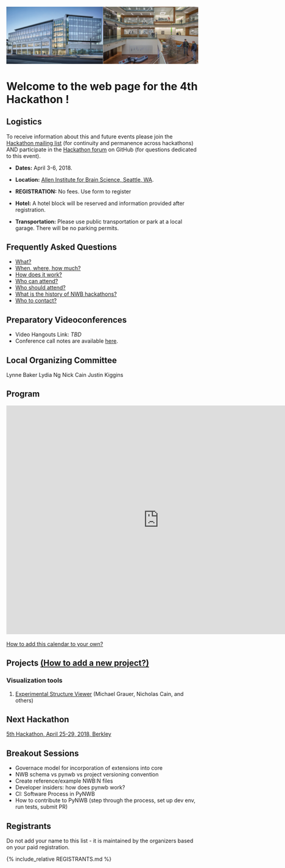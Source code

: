 <a href="http://www.alleninstitute.org/"><img alt="Allen Institute for Brain Science" src="AllenInstitute.png"></a>

# Welcome to the web page for the 4th Hackathon !

## Logistics

To receive information about this and future events please join the [Hackathon mailing list](https://groups.google.com/forum/#!forum/nwb_hackathon_announcements) (for continuity and permanence across hackathons) AND participate in the [Hackathon forum](https://github.com/orgs/NeurodataWithoutBorders/teams/hck04/discussions) on GitHub (for questions dedicated to this event).

- **Dates:** April 3-6, 2018.
- **Location:** [Allen Institute for Brain Science, Seattle, WA](https://www.google.com/maps/place/Allen+Institute/@47.6251853,-122.3412859,17z/data=!3m1!4b1!4m5!3m4!1s0x5490150705cb5703:0x499c58d72a7bcf9!8m2!3d47.6251817!4d-122.3390919).

- **REGISTRATION:** No fees. Use form to register

- **Hotel:** A hotel block will be reserved and information provided after registration.

- **Transportation:** Please use public transportation or park at a local garage. There will be no parking permits.

## Frequently Asked Questions

* [What?](../README.md#what)
* [When, where, how much?](../README.md#when-where-how-much)
* [How does it work?](../README.md#how-does-it-work)
* [Who can attend?](../README.md#who-can-attend)
* [Who should attend?](../README.md#who-should-attend)
* [What is the history of NWB hackathons?](../README.md#what-is-the-history-of-nwb-hackathons)
* [Who to contact?](../README.md#who-to-contact)

## Preparatory Videoconferences

- Video Hangouts Link: *TBD*
- Conference call notes are available [here](PreparatoryMeetingsNotes.md).

## Local Organizing Committee

Lynne Baker
Lydia Ng
Nick Cain
Justin Kiggins

## Program

<iframe src="https://calendar.google.com/calendar/embed?src=kitware.com_ahhdp7hjcota17juvara05luc4%40group.calendar.google.com&ctz=America%2FSeattle&dates=20180403%2F20180406&hours=0800%2F2000&mode=WEEK" style="border: 0" width="800" height="600" frameborder="0" scrolling="no"></iframe>

[How to add this calendar to your own?](Calendar/README.md)


## Projects [(How to add a new project?)](Projects/README.md)

<a name="ProjectsList"/>

### Visualization tools

1. [Experimental Structure Viewer](Projects/ExperimentalStructureViewer/README.md) (Michael Grauer, Nicholas Cain, and others)


## Next Hackathon

[5th Hackathon, April 25-29, 2018, Berkley](../HCK05_2018_Berkeley/README.md)

<a name="BreakoutSessions"/>

## Breakout Sessions

- Governace model for incorporation of extensions into core
- NWB schema vs pynwb vs project versioning convention
- Create reference/example NWB:N files
- Developer insiders: how does pynwb work?
- CI: Software Process in PyNWB
- How to contribute to PyNWB (step through the process, set up dev env, run tests, submit PR)


## Registrants

Do not add your name to this list - it is maintained by the organizers based on your paid registration.

<!-- ORGANIZERS: please edit REGISTRANTS.md -->

{% include_relative REGISTRANTS.md %}
